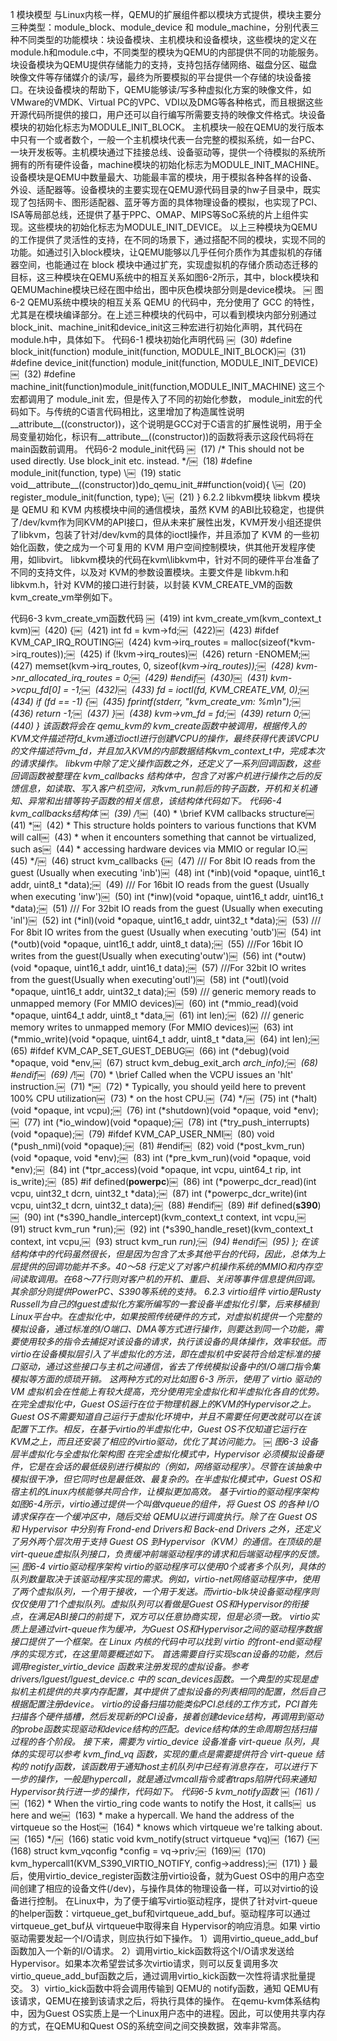
<!-- @import "[TOC]" {cmd="toc" depthFrom=1 depthTo=6 orderedList=false} -->

<!-- code_chunk_output -->



<!-- /code_chunk_output -->

1 模块模型
与Linux内核一样，QEMU的扩展组件都以模块方式提供，模块主要分三种类型：module_block、module_device 和 module_machine，分别代表三种不同类型的功能模块：块设备模块、主机模块和设备模块，这些模块的定义在module.h和module.c中，不同类型的模块为QEMU的内部提供不同的功能服务。
块设备模块为QEMU提供存储能力的支持，支持包括存储网络、磁盘分区、磁盘映像文件等存储媒介的读/写，最终为所要模拟的平台提供一个存储的块设备接口。在块设备模块的帮助下，QEMU能够读/写多种虚拟化方案的映像文件，如VMware的VMDK、Virtual PC的VPC、VDI以及DMG等各种格式，而且根据这些开源代码所提供的接口，用户还可以自行编写所需要支持的映像文件格式。块设备模块的初始化标志为MODULE_INIT_BLOCK。
主机模块一般在QEMU的发行版本中只有一个或者数个，一般一个主机模块代表一台完整的模拟系统，如一台PC、一块开发板等。主机模块通过下挂接总线、设备驱动等，提供一个待模拟的系统所拥有的所有硬件设备，machine模块的初始化标志为MODULE_INIT_MACHINE。
设备模块是QEMU中数量最大、功能最丰富的模块，用于模拟各种各样的设备、外设、适配器等。设备模块的主要实现在QEMU源代码目录的hw子目录中，既实现了包括网卡、图形适配器、蓝牙等方面的具体物理设备的模拟，也实现了PCI、ISA等局部总线，还提供了基于PPC、OMAP、MIPS等SoC系统的片上组件实现。这些模块的初始化标志为MODULE_INIT_DEVICE。
以上三种模块为QEMU的工作提供了灵活性的支持，在不同的场景下，通过搭配不同的模块，实现不同的功能。如通过引入block模块，让QEMU能够以几乎任何介质作为其虚拟机的存储器空间，也能通过在 block 模块中通过扩充，实现虚拟机的存储介质动态迁移的目标，这三种模块在QEMU系统中的相互关系如图6-2所示，其中，block模块和QEMUMachine模块已经在图中给出，图中灰色模块部分则是device模块。
￼
图6-2 QEMU系统中模块的相互关系
QEMU 的代码中，充分使用了 GCC 的特性，尤其是在模块编译部分。在上述三种模块的代码中，可以看到模块内部分别通过 block_init、machine_init和device_init这三种宏进行初始化声明，其代码在module.h中，具体如下。
代码6-1 模块初始化声明代码
￼     (30) #define block_init(function) module_init(function, MODULE_INIT_BLOCK)￼     (31) #define device_init(function) module_init(function, MODULE_INIT_DEVICE)￼     (32) #define machine_init(function)module_init(function,MODULE_INIT_MACHINE)
这三个宏都调用了 module_init 宏，但是传入了不同的初始化参数， module_init宏的代码如下。与传统的C语言代码相比，这里增加了构造属性说明__attribute__((constructor))，这个说明是GCC对于C语言的扩展性说明，用于全局变量初始化，标识有__attribute__((constructor))的函数将表示这段代码将在main函数前调用。
代码6-2 module_init代码
￼     (17) /* This should not be used directly.  Use block_init etc. instead.  */￼     (18) #define module_init(function, type)                                  \￼     (19) static void__attribute__((constructor))do_qemu_init_##function(void){ \￼     (20)    register_module_init(function, type);                             \￼     (21) }
6.2.2 libkvm模块
libkvm 模块是 QEMU 和 KVM 内核模块中间的通信模块，虽然 KVM 的ABI比较稳定，也提供了/dev/kvm作为同KVM的API接口，但从未来扩展性出发，KVM开发小组还提供了libkvm，包装了针对/dev/kvm的具体的ioctl操作，并且添加了 KVM 的一些初始化函数，使之成为一个可复用的 KVM 用户空间控制模块，供其他开发程序使用，如libvirt。
libkvm模块的代码在kvm\libkvm中，针对不同的硬件平台准备了不同的支持文件，以及对 KVM的参数设置模块。主要文件是 libkvm.h和 libkvm.h，针对 KVM的接口进行封装，以封装 KVM_CREATE_VM的函数 kvm_create_vm举例如下。

代码6-3 kvm_create_vm函数代码
￼     (419)    int kvm_create_vm(kvm_context_t kvm)￼     (420)    {￼     (421)         int fd = kvm->fd;￼     (422)￼     (423)    #ifdef KVM_CAP_IRQ_ROUTING￼     (424)         kvm->irq_routes = malloc(sizeof(*kvm->irq_routes));￼     (425)         if (!kvm->irq_routes)￼     (426)              return -ENOMEM;￼     (427)         memset(kvm->irq_routes, 0, sizeof(*kvm->irq_routes));￼     (428)         kvm->nr_allocated_irq_routes = 0;￼     (429)    #endif￼     (430)￼     (431)         kvm->vcpu_fd[0] = -1;￼     (432)￼     (433)         fd = ioctl(fd, KVM_CREATE_VM, 0);￼     (434)         if (fd == -1) {￼     (435)              fprintf(stderr, "kvm_create_vm: %m\n");￼     (436)              return -1;￼     (437)         }￼     (438)         kvm->vm_fd = fd;￼     (439)         return 0;￼     (440)    }
该函数将会在 qemu_kvm的 kvm_create函数中被调用，根据传入的 KVM文件描述符fd_kvm通过ioctl进行创建VCPU的操作，最终获得代表该VCPU的文件描述符vm_fd，并且加入KVM的内部数据结构kvm_context_t中，完成本次的请求操作。
libkvm中除了定义操作函数之外，还定义了一系列回调函数，这些回调函数被整理在 kvm_callbacks 结构体中，包含了对客户机进行操作之后的反馈信息，如读取、写入客户机空间，对kvm_run前后的钩子函数，开机和关机通知、异常和出错等钩子函数的相关信息，该结构体代码如下。
代码6-4 kvm_callbacks结构体
￼     (39) /*!￼     (40)  * \brief KVM callbacks structure￼     (41)  *￼     (42)  * This structure holds pointers to various functions that KVM will call￼     (43)  * when it encounters something that cannot be virtualized, such as￼     (44)  * accessing hardware devices via MMIO or regular IO.￼     (45)  */￼     (46) struct kvm_callbacks {￼     (47)     /// For 8bit IO reads from the guest (Usually when executing 'inb')￼     (48)    int (*inb)(void *opaque, uint16_t addr, uint8_t *data);￼     (49)     /// For 16bit IO reads from the guest (Usually when executing 'inw')￼     (50)    int (*inw)(void *opaque, uint16_t addr, uint16_t *data);￼     (51)     /// For 32bit IO reads from the guest (Usually when executing 'inl')￼     (52)    int (*inl)(void *opaque, uint16_t addr, uint32_t *data);￼     (53)     /// For 8bit IO writes from the guest (Usually when executing 'outb')￼     (54)    int (*outb)(void *opaque, uint16_t addr, uint8_t data);￼     (55)     ///For 16bit IO writes from the guest(Usually when executing'outw')￼     (56)    int (*outw)(void *opaque, uint16_t addr, uint16_t data);￼     (57)     ///For 32bit IO writes from the guest(Usually when executing'outl')￼     (58)    int (*outl)(void *opaque, uint16_t addr, uint32_t data);￼     (59)     /// generic memory reads to unmapped memory (For MMIO devices)￼     (60)    int (*mmio_read)(void *opaque, uint64_t addr, uint8_t *data,￼     (61)                         int len);￼     (62)     /// generic memory writes to unmapped memory (For MMIO devices)￼     (63)    int (*mmio_write)(void *opaque, uint64_t addr, uint8_t *data,￼     (64)                         int len);￼     (65) #ifdef KVM_CAP_SET_GUEST_DEBUG￼     (66)    int (*debug)(void *opaque, void *env,￼     (67)           struct kvm_debug_exit_arch *arch_info);￼     (68) #endif￼     (69)     /*!￼     (70)      * \brief Called when the VCPU issues an 'hlt' instruction.￼     (71)      *￼     (72)      * Typically, you should yeild here to prevent 100% CPU utilization￼     (73)      * on the host CPU.￼     (74)      */￼     (75)    int (*halt)(void *opaque, int vcpu);￼     (76)    int (*shutdown)(void *opaque, void *env);￼     (77)    int (*io_window)(void *opaque);￼     (78)    int (*try_push_interrupts)(void *opaque);￼     (79) #ifdef KVM_CAP_USER_NMI￼     (80)    void (*push_nmi)(void *opaque);￼     (81) #endif￼     (82)    void (*post_kvm_run)(void *opaque, void *env);￼     (83)    int (*pre_kvm_run)(void *opaque, void *env);￼     (84)    int (*tpr_access)(void *opaque, int vcpu, uint64_t rip, int is_write);￼     (85) #if defined(__powerpc__)￼     (86)    int (*powerpc_dcr_read)(int vcpu, uint32_t dcrn, uint32_t *data);￼     (87)    int (*powerpc_dcr_write)(int vcpu, uint32_t dcrn, uint32_t data);￼     (88) #endif￼     (89) #if defined(__s390__)￼     (90)    int (*s390_handle_intercept)(kvm_context_t context, int vcpu,￼     (91)     struct kvm_run *run);￼     (92)    int (*s390_handle_reset)(kvm_context_t context, int vcpu,￼     (93)      struct kvm_run *run);￼     (94) #endif￼     (95) };
在该结构体中的代码虽然很长，但是因为包含了太多其他平台的代码，因此，总体为上层提供的回调功能并不多。40～58 行定义了对客户机操作系统的MMIO和内存空间读取调用。在68～77行则对客户机的开机、重启、关闭等事件信息提供回调。其余部分则提供PowerPC、S390等系统的支持。
6.2.3 virtio组件
virtio是Rusty Russell为自己的lguest虚拟化方案所编写的一套设备半虚拟化引擎，后来移植到 Linux平台中。在虚拟化中，如果按照传统硬件的方式，对虚拟机提供一个完整的模拟设备，通过标准的I/O端口、DMA等方式进行操作，则要达到同一个功能，需要使用较多的指令去捕捉对该设备的请求，执行该设备的具体操作，效率较低。而virtio在设备模拟层引入了半虚拟化的方法，即在虚拟机中安装符合给定标准的接口驱动，通过这些接口与主机之间通信，省去了传统模拟设备中的I/O端口指令集模拟等方面的烦琐开销。
这两种方式的对比如图 6-3 所示，使用了 virtio 驱动的 VM 虚拟机会在性能上有较大提高，充分使用完全虚拟化和半虚拟化各自的优势。在完全虚拟化中，Guest OS运行在位于物理机器上的KVM的Hypervisor之上。Guest OS不需要知道自己运行于虚拟化环境中，并且不需要任何更改就可以在该配置下工作。相反，在基于virtio的半虚拟化中，Guest OS不仅知道它运行在KVM之上，而且还安装了相应的virtio驱动，优化了其访问能力。
￼
图6-3 设备层半虚拟化与全虚拟化架构图
在完全虚拟化模式中，Hypervisor 必须模拟设备硬件，它是在会话的最低级别进行模拟的（例如，网络驱动程序）。尽管在该抽象中模拟很干净，但它同时也是最低效、最复杂的。在半虚拟化模式中，Guest OS和宿主机的Linux内核能够共同合作，让模拟更加高效。
基于virtio的驱动程序架构如图6-4所示，virtio通过提供一个叫做vqueue的组件，将 Guest OS 的各种 I/O 请求保存在一个缓冲区中，随后交给 QEMU以进行调度执行。除了在 Guest OS 和 Hypervisor 中分别有 Frond-end Drivers和 Back-end Drivers 之外，还定义了另外两个层次用于支持 Guest OS 到Hypervisor（KVM）的通信。在顶级的是virt-queue虚拟队列接口，负责缓冲前端驱动程序的请求和后端驱动程序的反馈。
￼
图6-4 virtio驱动程序架构
virtio的驱动程序可以使用0个或者多个队列，具体的队列数量取决于该驱动程序实现的需求。例如，virtio-net网络驱动程序中，使用了两个虚拟队列，一个用于接收，一个用于发送。而virtio-blk块设备驱动程序则仅仅使用了1个虚拟队列。虚拟队列可以看做是Guest OS和Hypervisor的衔接点，在满足ABI接口的前提下，双方可以任意协商实现，但是必须一致。
virtio实质上是通过virt-queue作为缓冲，为Guest OS和Hypervisor之间的驱动程序数据接口提供了一个框架。在 Linux 内核的代码中可以找到 virtio 的front-end驱动程序的实现方式，在这里简要概述如下。
首选需要自行实现scan设备的功能，然后调用register_virtio_device 函数来注册发现的虚拟设备。参考 drivers/lguest/lguest_device.c 中的 scan_devices函数。一个典型的实现是虚拟机主机提供的共享内存配置，其中提供了虚拟设备的列表相同的配置，然后自己根据配置注册device。
virtio的设备扫描功能类似PCI总线的工作方式，PCI首先扫描各个硬件插槽，然后发现新的PCI设备，接着创建device结构，再调用到驱动的probe函数实现驱动和device结构的匹配。device结构体的生命周期包括扫描过程的各个阶段。
接下来，需要为 virtio_device 设备准备 virt-queue 队列，具体的实现可以参考 kvm_find_vq 函数，实现的重点是需要提供符合 virt-queue 结构的 notify函数，该函数用于通知host主机队列中已经有消息存在，可以进行下一步的操作，一般是hypercall，就是通过vmcall指令或者traps陷阱代码来通知Hypervisor执行进一步的操作，代码如下。
代码6-5 kvm_notify函数
￼     (161)    /*￼     (162)     * When the virtio_ring code wants to notify the Host, it calls￼     us here and we￼     (163)     * make a hypercall.  We hand the address  of the virtqueue so the Host￼     (164)     * knows which virtqueue we're talking about.￼     (165)     */￼     (166)    static void kvm_notify(struct virtqueue *vq)￼     (167)    {￼     (168)         struct kvm_vqconfig *config = vq->priv;￼     (169)￼     (170)         kvm_hypercall1(KVM_S390_VIRTIO_NOTIFY, config->address);￼     (171)    }
最后，使用virtio_device_register函数注册virtio设备，就为Guest OS中的用户态空间创建了相应的设备文件(/dev)，与操作具体的物理设备一样，可以对virtio的设备进行控制。
在Linux中，为了便于编写virtio驱动程序，提供了针对virt-queue的helper函数：virtqueue_get_buf和virtqueue_add_buf。驱动程序可以通过virtqueue_get_buf从 virtqueue中取得来自 Hypervisor的响应消息。如果 virtio驱动需要发起一个I/O请求，则应执行如下操作。
1）调用virtio_queue_add_buf函数加入一个新的I/O请求。
2）调用virtio_kick函数将这个I/O请求发送给Hypervisor。如果本次希望尝试多次virtio请求，则可以反复调用多次virtio_queue_add_buf函数之后，通过调用virtio_kick函数一次性将请求批量提交。
3）virtio_kick函数中将会调用传输到 QEMU的 notify函数，通知 QEMU有该请求，QEMU在接到该请求之后，将执行具体的操作。
在qemu-kvm体系结构中，因为Guest OS实质上是一个Linux用户态中的进程。因此，可以使用共享内存的方式，在QEMU和Quest OS的系统空间之间交换数据，效率非常高。
